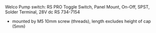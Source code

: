 Welco Pump switch:
RS PRO Toggle Switch, Panel Mount, On-Off, SPST, Solder Terminal, 28V dc
RS 734-7154
* mounted by M5 10mm screw (threads), length excludes height of cap (5mm)
